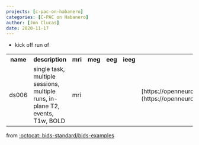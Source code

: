 ```yaml
---
projects: [c-pac-on-habanero]
categories: [C-PAC on Habanero]
author: [Jon Clucas]
date: 2020-11-17
---
```

* kick off run of

<table class="github-table"><tr><th>name</th><th>description</th><th>mri</th><th>meg</th><th>eeg</th><th>ieeg</th><th>full data</th></tr><tr><td>ds006</td><td>single task, multiple sessions, multiple runs, in-plane T2, events, T1w, BOLD</td><td>mri</td><td></td><td></td><td></td><td markdown="1">[https://openneuro.org/datasets/ds000006/versions/00001](https://openneuro.org/datasets/ds000006/versions/00001)
</td></tr></table>

from [:octocat: bids-standard/bids-examples](https://github.com/bids-standard/bids-examples#dataset-index)